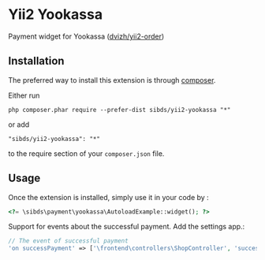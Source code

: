 # Yii2 Yookassa

Payment widget for Yookassa ([dvizh/yii2-order](https://github.com/dvizh/yii2-order))

## Installation

The preferred way to install this extension is through [composer](http://getcomposer.org/download/).

Either run

```
php composer.phar require --prefer-dist sibds/yii2-yookassa "*"
```

or add

```
"sibds/yii2-yookassa": "*"
```

to the require section of your `composer.json` file.

## Usage

Once the extension is installed, simply use it in your code by :

```php
<?= \sibds\payment\yookassa\AutoloadExample::widget(); ?>
```

Support for events about the successful payment. Add the settings app.:

```php
// The event of successful payment
'on successPayment' => ['\frontend\controllers\ShopController', 'successPayment'],
```
